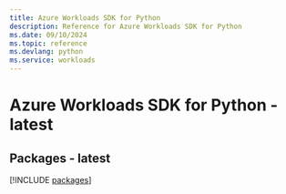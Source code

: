 ```yaml
---
title: Azure Workloads SDK for Python
description: Reference for Azure Workloads SDK for Python
ms.date: 09/10/2024
ms.topic: reference
ms.devlang: python
ms.service: workloads
---
```

# Azure Workloads SDK for Python - latest
## Packages - latest
[!INCLUDE [packages](workloads-index.md)]